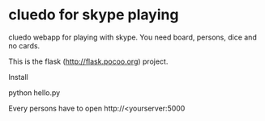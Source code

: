 # cluedo for skype playing
cluedo webapp for playing with skype. You need board, persons, dice and no cards.

This is the flask (http://flask.pocoo.org) project.

Install

python hello.py

Every persons have to open http://<yourserver:5000

